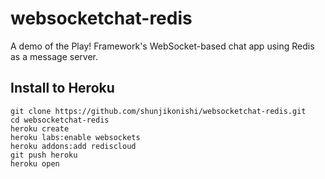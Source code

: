 # websocketchat-redis

A demo of the Play! Framework's WebSocket-based chat app using Redis as a message server.


## Install to Heroku

    git clone https://github.com/shunjikonishi/websocketchat-redis.git
    cd websocketchat-redis
    heroku create
    heroku labs:enable websockets
    heroku addons:add rediscloud
    git push heroku
    heroku open
